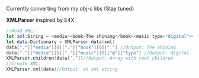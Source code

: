 Currently converting from my obj-c libs (Stay tuned)  

**XMLParser** inspired by E4X

```swift
//Read XML:
let xml:String = <media><book>The shining</book><music type="digital"></music><media>
let data:Dictionary = XMLParser.data(xml)
data["."]["media"][0]["."]["book"][0]["."] //Output: The shining
data["."]["media"][0]["."]["music"][0]["@"]["type"] //Output: digital
XMLParser.children(data["."])//Output: Array with root children
//Create XML:
XMLParser.xml(data)//Output: an xml string
```